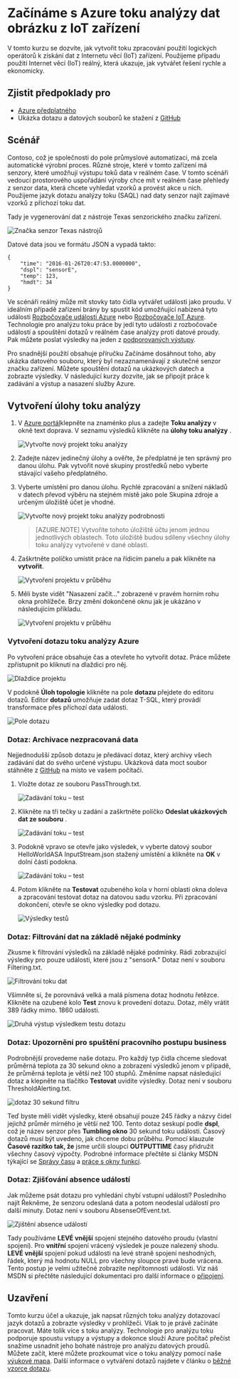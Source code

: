 <properties
    pageTitle="Začínáme s Azure toku analýzy dat obrázku z IoT zařízení. | Microsoft Azure"
    description="IoT senzor značky a datové proudy s toku technologie pro analýzu a v reálném čase zpracování dat."
    keywords="řešení IOT začít pracovat s iot"
    services="stream-analytics"
    documentationCenter=""
    authors="jeffstokes72"
    manager="jhubbard"
    editor="cgronlun"
/>

<tags
    ms.service="stream-analytics"
    ms.devlang="na"
    ms.topic="hero-article"
    ms.tgt_pltfrm="na"
    ms.workload="data-services"
    ms.date="10/19/2016"
    ms.author="jeffstok"
/>

# <a name="get-started-with-azure-stream-analytics-to-process-data-from-iot-devices"></a>Začínáme s Azure toku analýzy dat obrázku z IoT zařízení

V tomto kurzu se dozvíte, jak vytvořit toku zpracování použití logických operátorů k získání dat z Internetu věcí (IoT) zařízení. Použijeme případu použití Internet věcí (IoT) reálný, která ukazuje, jak vytvářet řešení rychle a ekonomicky.

## <a name="prerequisites"></a>Zjistit předpoklady pro

-   [Azure předplatného](https://azure.microsoft.com/pricing/free-trial/)
-   Ukázka dotazu a datových souborů ke stažení z [GitHub](https://aka.ms/azure-stream-analytics-get-started-iot)

## <a name="scenario"></a>Scénář

Contoso, což je společnosti do pole průmyslové automatizaci, má zcela automatické výrobní proces. Různé stroje, které v tomto zařízení má senzory, které umožňují výstupu toků data v reálném čase. V tomto scénáři vedoucí prostorového uspořádání výroby chce mít v reálném čase přehledy z senzor data, která chcete vyhledat vzorků a provést akce u nich. Použijeme jazyk dotazu analýzy toku (SAQL) nad daty senzor najít zajímavé vzorků z příchozí toku dat.

Tady je vygenerování dat z nástroje Texas senzorického značku zařízení.

![Značka senzor Texas nástrojů](./media/stream-analytics-get-started-with-iot-devices/stream-analytics-get-started-with-iot-devices-01.jpg)

Datové data jsou ve formátu JSON a vypadá takto:


    {
        "time": "2016-01-26T20:47:53.0000000",  
        "dspl": "sensorE",  
        "temp": 123,  
        "hmdt": 34  
    }  

Ve scénáři reálný může mít stovky tato čidla vytvářet události jako proudu. V ideálním případě zařízení brány by spustit kód umožňující nabízená tyto události [Rozbočovače události Azure](https://azure.microsoft.com/services/event-hubs/) nebo [Rozbočovače IoT Azure](https://azure.microsoft.com/services/iot-hub/). Technologie pro analýzu toku práce by jedí tyto události z rozbočovače událostí a spouštění dotazů v reálném čase analýzy proti datové proudy. Pak můžete poslat výsledky na jeden z [podporovaných výstupy](stream-analytics-define-outputs.md).

Pro snadnější použití obsahuje příručku Začínáme dosáhnout toho, aby ukázka datového souboru, který byl nezaznamenávají z skutečné senzor značku zařízení. Můžete spouštění dotazů na ukázkových datech a zobrazte výsledky. V následující kurzy dozvíte, jak se připojit práce k zadávání a výstup a nasazení služby Azure.

## <a name="create-a-stream-analytics-job"></a>Vytvoření úlohy toku analýzy

1. V [Azure portál](http://portal.azure.com)klepněte na znaménko plus a zadejte **Toku analýzy** v okně text doprava. V seznamu výsledků klikněte na **úlohy toku analýzy** .

    ![Vytvořte nový projekt toku analýzy](./media/stream-analytics-get-started-with-iot-devices/stream-analytics-get-started-with-iot-devices-02.png)

2. Zadejte název jedinečný úlohy a ověřte, že předplatné je ten správný pro danou úlohu. Pak vytvořit nové skupiny prostředků nebo vyberte stávající vašeho předplatného.

3. Vyberte umístění pro danou úlohu. Rychlé zpracování a snížení nákladů v datech převod výběru na stejném místě jako pole Skupina zdroje a určeným úložiště účet je vhodné.

    ![Vytvořte nový projekt toku analýzy podrobnosti](./media/stream-analytics-get-started-with-iot-devices/stream-analytics-get-started-with-iot-devices-03.png)

    > [AZURE.NOTE] Vytvoříte tohoto úložiště účtu jenom jednou jednotlivých oblastech. Toto úložiště budou sdíleny všechny úlohy toku analýzy vytvořené v dané oblasti.

4. Zaškrtněte políčko umístit práce na řídicím panelu a pak klikněte na **vytvořit**.

    ![Vytvoření projektu v průběhu](./media/stream-analytics-get-started-with-iot-devices/stream-analytics-get-started-with-iot-devices-03a.png)

5. Měli byste vidět "Nasazení začít..." zobrazené v pravém horním rohu okna prohlížeče. Brzy změní dokončené oknu jak je ukázáno v následujícím příkladu.

    ![Vytvoření projektu v průběhu](./media/stream-analytics-get-started-with-iot-devices/stream-analytics-get-started-with-iot-devices-03b.png)

### <a name="create-an-azure-stream-analytics-query"></a>Vytvoření dotazu toku analýzy Azure

Po vytvoření práce obsahuje čas a otevřete ho vytvořit dotaz. Práce můžete zpřístupnit po kliknutí na dlaždici pro něj.

![Dlaždice projektu](./media/stream-analytics-get-started-with-iot-devices/stream-analytics-get-started-with-iot-devices-04.png)

V podokně **Úloh topologie** klikněte na pole **dotazu** přejdete do editoru dotazů. Editor **dotazů** umožňuje zadat dotaz T-SQL, který provádí transformace přes příchozí data události.

![Pole dotazu](./media/stream-analytics-get-started-with-iot-devices/stream-analytics-get-started-with-iot-devices-05.png)

### <a name="query-archive-your-raw-data"></a>Dotaz: Archivace nezpracovaná data

Nejjednodušší způsob dotazu je předávací dotaz, který archivy všech zadávání dat do svého určené výstupu. Ukázková data moct soubor stáhněte z [GitHub](https://aka.ms/azure-stream-analytics-get-started-iot) na místo ve vašem počítači. 

1. Vložte dotaz ze souboru PassThrough.txt. 

    ![Zadávání toku – test](./media/stream-analytics-get-started-with-iot-devices/stream-analytics-get-started-with-iot-devices-06.png)

2. Klikněte na tři tečky u zadání a zaškrtněte políčko **Odeslat ukázkových dat ze souboru** .

    ![Zadávání toku – test](./media/stream-analytics-get-started-with-iot-devices/stream-analytics-get-started-with-iot-devices-06a.png)

3. Podokně vpravo se otevře jako výsledek, v vyberte datový soubor HelloWorldASA InputStream.json stažený umístění a klikněte na **OK** v dolní části podokna.

    ![Zadávání toku – test](./media/stream-analytics-get-started-with-iot-devices/stream-analytics-get-started-with-iot-devices-06b.png)

4. Potom klikněte na **Testovat** ozubeného kola v horní oblasti okna doleva a zpracování testovat dotaz na datovou sadu vzorku. Při zpracování dokončení, otevře se okno výsledky pod dotazu.

    ![Výsledky testů](./media/stream-analytics-get-started-with-iot-devices/stream-analytics-get-started-with-iot-devices-07.png)

### <a name="query-filter-the-data-based-on-a-condition"></a>Dotaz: Filtrování dat na základě nějaké podmínky

Zkusme k filtrování výsledků na základě nějaké podmínky. Rádi zobrazující výsledky pro pouze události, které jsou z "sensorA." Dotaz není v souboru Filtering.txt.

![Filtrování toku dat](./media/stream-analytics-get-started-with-iot-devices/stream-analytics-get-started-with-iot-devices-08.png)

Všimněte si, že porovnává velká a malá písmena dotaz hodnotu řetězce. Klikněte na ozubené kolo **Test** znovu k provedení dotazu. Dotaz, měly vrátit 389 řádky mimo. 1860 události.

![Druhá výstup výsledkem testu dotazu](./media/stream-analytics-get-started-with-iot-devices/stream-analytics-get-started-with-iot-devices-09.png)

### <a name="query-alert-to-trigger-a-business-workflow"></a>Dotaz: Upozornění pro spuštění pracovního postupu business

Podrobnější provedeme naše dotazu. Pro každý typ čidla chceme sledovat průměrná teplota za 30 sekund okno a zobrazení výsledků jenom v případě, že průměrná teplota je větší než 100 stupňů. Změníme napsat následující dotaz a klepněte na tlačítko **Testovat** uvidíte výsledky. Dotaz není v souboru ThresholdAlerting.txt.

![dotaz 30 sekund filtru](./media/stream-analytics-get-started-with-iot-devices/stream-analytics-get-started-with-iot-devices-10.png)

Teď byste měli vidět výsledky, které obsahují pouze 245 řádky a názvy čidel jejichž průměr mírného je větší než 100. Tento dotaz seskupí podle **dspl**, což je název senzor přes **Tumbling okno** 30 sekund toku události. Časový dotazů musí být uvedeno, jak chceme dobu průběhu. Pomocí klauzule **Časové razítko tak, že** jsme určili sloupci **OUTPUTTIME** časy přidružit všechny časový výpočty. Podrobné informace přečtěte si články MSDN týkající se [Správy času](https://msdn.microsoft.com/library/azure/mt582045.aspx) a [práce s okny funkcí](https://msdn.microsoft.com/library/azure/dn835019.aspx).

### <a name="query-detect-absence-of-events"></a>Dotaz: Zjišťování absence událostí

Jak můžeme psát dotazu pro vyhledání chybí vstupní událostí? Posledního najít Řekněme, že senzoru odeslaná data a potom neodeslal událostí pro další minuty. Dotaz není v souboru AbsenseOfEvent.txt.

![Zjištění absence událostí](./media/stream-analytics-get-started-with-iot-devices/stream-analytics-get-started-with-iot-devices-11.png)

Tady používáme **LEVÉ vnější** spojení stejného datového proudu (vlastní spojení). Pro **vnitřní** spojení vrácený výsledek je pouze nalezený shodu.  **LEVÉ vnější** spojení pokud události na levé straně spojení neshodných, řádek, který má hodnotu NULL pro všechny sloupce pravé bude vrácena. Tento postup je velmi užitečné zobrazíte nepřítomnosti události. Viz náš MSDN si přečtěte následující dokumentaci pro další informace o [připojení](https://msdn.microsoft.com/library/azure/dn835026.aspx).

## <a name="conclusion"></a>Uzavření

Tomto kurzu účel a ukazuje, jak napsat různých toku analýzy dotazovací jazyk dotazů a zobrazte výsledky v prohlížeči. Však to je právě začínáte pracovat. Máte tolik více s toku analýzy. Technologie pro analýzu toku podporuje spoustu vstupy a výstupy a dokonce slouží Azure počítač přečíst snažíme usnadnit jeho bohaté nástroje pro analýzu datových proudů. Můžete začít, které můžete prozkoumat více o toku analýzy pomocí naše [výukové mapa](https://azure.microsoft.com/documentation/learning-paths/stream-analytics/). Další informace o vytváření dotazů najdete v článku o [běžné vzorce dotazu](./stream-analytics-stream-analytics-query-patterns.md).
